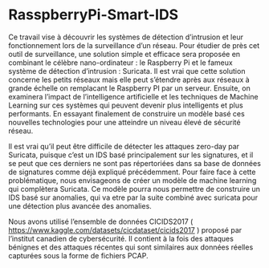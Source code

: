 # RasspberryPi-Smart-IDS

Ce travail vise à découvrir les systèmes de détection d’intrusion et leur fonctionnement lors de la surveillance d’un réseau.
Pour étudier de près cet outil de surveillance, une solution simple et efficace sera proposée en combinant le célèbre nano-ordinateur : le Raspberry Pi et le fameux système de détection d’intrusion : Suricata. 
Il est vrai que cette solution concerne les petits réseaux mais elle peut s’étendre après aux réseaux à grande échelle on remplacant le Raspberry PI par un serveur.
Ensuite, on examinera l’impact de l’intelligence artificielle et les techniques de Machine Learning sur ces systèmes qui peuvent devenir plus intelligents et plus performants. En essayant finalement de construire un modèle basé ces nouvelles technologies pour une atteindre un niveau élevé de sécurité réseau.

Il est vrai qu’il peut être difficile de détecter les attaques zero-day par Suricata, puisque c’est un IDS basé principalement sur les signatures, et il se peut que ces derniers ne sont pas répertoriées dans sa base de données de signatures comme déjà expliqué précédemment. Pour faire face à cette problématique, nous envisageons de créer un modèle de machine learning qui complètera Suricata. Ce modèle pourra nous permettre de construire un IDS basé sur anomalies, qui va etre par la suite combiné avec suricata pour une détection plus avancée des anomalies.

Nous avons utilisé l’ensemble de données CICIDS2017 ( https://www.kaggle.com/datasets/cicdataset/cicids2017 ) proposé par l’institut canadien de cybersécurité. Il contient à la fois des attaques bénignes et des attaques récentes qui sont similaires aux données réelles capturées sous la forme de fichiers PCAP.
